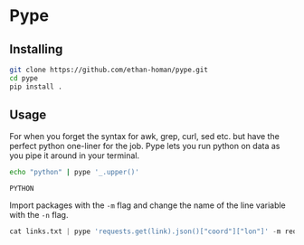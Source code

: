 # Pype
## Installing

```bash
git clone https://github.com/ethan-homan/pype.git
cd pype
pip install .
```

## Usage

For when you forget the syntax for awk, grep, curl, sed etc. but have the perfect python
one-liner for the job. Pype lets you run python on data as you pipe it around in your terminal.

```bash
echo "python" | pype '_.upper()'
```
```
PYTHON
```

Import packages with the `-m` flag and change the name of the line variable with the `-n` flag.
```python
cat links.txt | pype 'requests.get(link).json()["coord"]["lon"]' -m requests -n link
```
